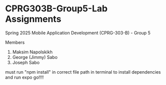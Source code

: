 # CPRG303B-Group5-Lab Assignments
Spring 2025 Mobile Application Development (CPRG-303-B) - Group 5


Members
1. Maksim Napolskikh
2. George (Jimmy) Sabo
3. Joseph Sabo

must run "npm install" in correct file path in terminal to 
install dependencies and run expo go!!!!
